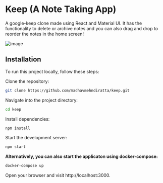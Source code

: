 # Keep (A Note Taking App)
A google-keep clone made using React and Material UI. It has the functionality to delete or archive notes and you can also drag and drop to reorder the notes in the home screen!

![image](https://github.com/madhavmehndiratta/keep/assets/43489174/bbf0cdf4-fe89-4168-b830-d43de24fcda5)

## Installation
To run this project locally, follow these steps:

Clone the repository:
```bash
git clone https://github.com/madhavmehndiratta/keep.git
```

Navigate into the project directory:
```bash
cd keep
```

Install dependencies:
```bash
npm install
```

Start the development server:
```bash
npm start
```

**Alternatively, you can also start the applicaton using docker-compose:**

```bash
docker-compose up
```
Open your browser and visit http://localhost:3000.
